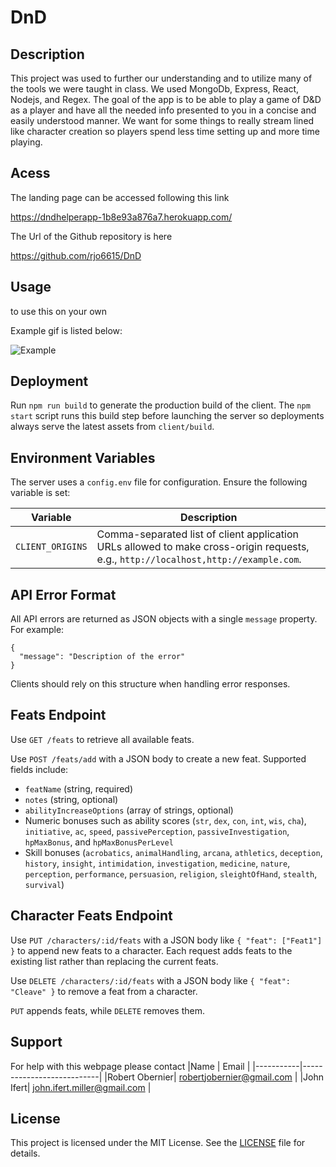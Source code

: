 # DnD

## Description

This project was used to further our understanding and to utilize many of the tools we were taught in class. We used MongoDb, Express, React, Nodejs, and Regex. The goal of the app is to be able to play a game of D&D as a player and have all the needed info presented to you in a concise and easily understood manner. We want for some things to really stream lined like character creation so players spend less time setting up and more time playing. 

## Acess

The landing page can be accessed following this link

https://dndhelperapp-1b8e93a876a7.herokuapp.com/

The Url of the Github repository is here

https://github.com/rjo6615/DnD

## Usage

to use this on your own

Example gif is listed below:

![Example](./client/public/images/Gif-for-Dnd.gif)

## Deployment

Run `npm run build` to generate the production build of the client. The `npm start` script runs this build step before launching the server so deployments always serve the latest assets from `client/build`.

## Environment Variables

The server uses a `config.env` file for configuration. Ensure the following variable is set:

| Variable | Description |
|----------|-------------|
| `CLIENT_ORIGINS` | Comma-separated list of client application URLs allowed to make cross-origin requests, e.g., `http://localhost,http://example.com`. |


## API Error Format

All API errors are returned as JSON objects with a single `message` property. For example:

```
{
  "message": "Description of the error"
}
```

Clients should rely on this structure when handling error responses.

## Feats Endpoint

Use `GET /feats` to retrieve all available feats.

Use `POST /feats/add` with a JSON body to create a new feat. Supported fields include:

- `featName` (string, required)
- `notes` (string, optional)
- `abilityIncreaseOptions` (array of strings, optional)
- Numeric bonuses such as ability scores (`str`, `dex`, `con`, `int`, `wis`, `cha`), `initiative`, `ac`, `speed`, `passivePerception`, `passiveInvestigation`, `hpMaxBonus`, and `hpMaxBonusPerLevel`
- Skill bonuses (`acrobatics`, `animalHandling`, `arcana`, `athletics`, `deception`, `history`, `insight`, `intimidation`, `investigation`, `medicine`, `nature`, `perception`, `performance`, `persuasion`, `religion`, `sleightOfHand`, `stealth`, `survival`)

## Character Feats Endpoint

Use `PUT /characters/:id/feats` with a JSON body like `{ "feat": ["Feat1"] }` to
append new feats to a character. Each request adds feats to the existing list
rather than replacing the current feats.

Use `DELETE /characters/:id/feats` with a JSON body like `{ "feat": "Cleave" }`
to remove a feat from a character.

`PUT` appends feats, while `DELETE` removes them.

## Support
For help with this webpage please contact
|Name | Email |
|-----------|---------------------------|
|Robert Obernier| robertjobernier@gmail.com |
|John Ifert| john.ifert.miller@gmail.com |

## License

This project is licensed under the MIT License. See the [LICENSE](LICENSE) file for details.
